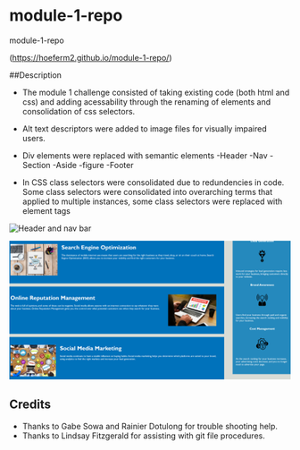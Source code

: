 # module-1-repo
module-1-repo

(https://hoeferm2.github.io/module-1-repo/)

##Description
- The module 1 challenge consisted of taking existing code (both html and css) and adding acessability through the renaming of elements and consolidation of css selectors. 

- Alt text descriptors were added to image files for visually impaired users.
- Div elements were replaced with semantic elements
    -Header
    -Nav
    -Section
    -Aside
    -figure
    -Footer
- In CSS class selectors were consolidated due to redundencies in code. Some class selectors were consolidated into overarching terms that applied to multiple instances, some class selectors were replaced with element tags

![Header and nav bar](./screenshots/website-capture-1.PNG)

![Body](./screenshots/website-capture-2.PNG)

## Credits

- Thanks to Gabe Sowa and Rainier Dotulong for trouble shooting help. 
- Thanks to Lindsay Fitzgerald for assisting with git file procedures.
